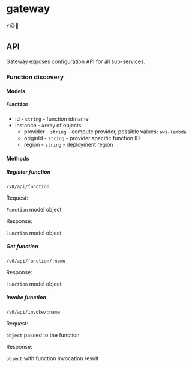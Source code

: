 # gateway
⚡️😍💸

## API

Gateway exposes configuration API for all sub-services.

### Function discovery

#### Models

##### `Function`

- id - `string` - function id/name
- instance - `array` of objects:
  - provider - `string` - compute provider, possible values: `aws-lambda`
  - originId - `string` - provider specific function ID
  - region - `string` - deployment region

#### Methods

##### Register function

`/v0/api/function`

Request:

`Function` model object

Response:

`Function` model object

##### Get function

`/v0/api/function/:name`

Response:

`Function` model object

##### Invoke function

`/v0/api/invoke/:name`

Request:

`object` passed to the function

Response:

`object` with function invocation result